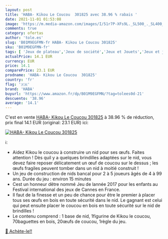 ```yaml
---
layout: post
title: 'HABA- Kikou Le Coucou  301825 avec 38.96 % rabais '
date: 2021-11-01 01:53:08
image: 'https://m.media-amazon.com/images/I/51r7P-XFs9L._SL500_._SL400_.jpg'
comments: true
category: ofertas
author: 'tole.es'
slug: 'B01M9EGFMN-fr HABA- Kikou Le Coucou 301825'
sku: 'B01M9EGFMN-fr'
tags: [ 'Jeux de plateau','Jeux de société','Jeux et Jouets','Jeux et jouets','haba', ]
actualPrice: 14.1 EUR
currency: EUR
price: 14.1
comparePrice: 23.1 EUR
prodname: 'HABA- Kikou Le Coucou  301825'
country: 'fr'
flag: '🇫🇷'
brand: 'HABA'
buyurl: 'https://www.amazon.fr/dp/B01M9EGFMN/?tag=tolees0d-21'
descuento: '38.96'
average: '14.1'
---
```


C'est en vente [HABA- Kikou Le Coucou  301825](https://www.amazon.fr/dp/B01M9EGFMN/?tag=tolees0d-21)  à  38.96 % de réduction, prix final  14.1 EUR (original: 23.1 EUR) ici:

[![HABA- Kikou Le Coucou  301825](https://m.media-amazon.com/images/I/51r7P-XFs9L._SL500_._SL400_.jpg)](https://www.amazon.fr/dp/B01M9EGFMN/?tag=tolees0d-21)

ℹ️:

- Aidez Kikou le coucou à construire un nid pour ses œufs. Faites attention ! Dès quil y a quelques brindilles adaptées sur le nid, vous devez faire reposer délicatement un œuf de coucou sur le dessus ; les œufs fragiles peuvent tomber dans un nid à moitié construit !
- Un jeu de construction de nids bancal pour 2 à 5 joueurs âgés de 4 à 99 ans. Durée du jeu : environ 15 minutes
- Cest un honneur dêtre nommé Jeu de lannée 2017 pour les enfants au Festival international des jeux de Cannes en France.
- Il faut de la finesse et un peu de chance pour être le premier à placer tous ses œufs en bois en toute sécurité dans le nid. Le gagnant est celui qui peut ensuite placer le coucou en bois en toute sécurité sur le nid de brindilles !
- Le contenu comprend : 1 base de nid, 1figurine de Kikou le coucou, 70baguettes en bois, 20œufs de coucou, 1règle du jeu.

[🛒 Achète-le!!](https://www.amazon.fr/dp/B01M9EGFMN/?tag=tolees0d-21)
